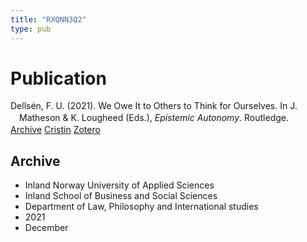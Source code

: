 ```yaml
---
title: "RXQNN3Q2"
type: pub
---
```

<h1>Publication</h1>
<article id="csl-bib-container-RXQNN3Q2" class="csl-bib-container">
  <div class="csl-bib-body" style="line-height: 1.35; padding-left: 1em; text-indent:-1em;">
  <div class="csl-entry">Dells&#xE9;n, F. U. (2021). We Owe It to Others to Think for Ourselves. In J. Matheson &amp; K. Lougheed (Eds.), <i>Epistemic Autonomy</i>. Routledge.</div>
</div>
  <div class="csl-bib-buttons">
    <a href="#taxonomy-article-RXQNN3Q2" class="csl-bib-button">Archive</a>
    <a href alt="Cristin URL" class="csl-bib-button">Cristin</a>
    <a href alt="Zotero URL" class="csl-bib-button">Zotero</a>
  </div>
  <div id="csl-bib-meta-container-RXQNN3Q2"></div>
</article>
<div id="csl-bib-meta-RXQNN3Q2" class="csl-bib-meta">
  <article id="taxonomy-article-RXQNN3Q2" class="taxonomy-article">
    <h1>Archive</h1>
    <ul>
      <li>Inland Norway University of Applied Sciences</li>
      <li>Inland School of Business and Social Sciences</li>
      <li>Department of Law, Philosophy and International studies</li>
      <li>2021</li>
      <li>December</li>
    </ul>
  </article>
</div>

